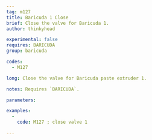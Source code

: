 ```yaml
---
tag: m127
title: Baricuda 1 Close
brief: Close the valve for Baricuda 1.
author: thinkyhead

experimental: false
requires: BARICUDA
group: baricuda

codes:
  - M127

long: Close the valve for Baricuda paste extruder 1.

notes: Requires `BARICUDA`.

parameters:

examples:
  -
    code: M127 ; close valve 1

---
```


